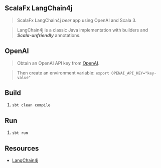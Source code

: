 ScalaFx LangChain4j
-------------------
>ScalaFx LangChain4j *beer* app using OpenAI and Scala 3.

>LangChain4j is a classic Java implementation with builders and ***Scala-unfriendly*** annotations.

OpenAI
------
>Obtain an OpenAI API key from [OpenAI](https://openai.com/api/).

>Then create an environment variable: ```export OPENAI_API_KEY="key-value"```

Build
-----
1. ```sbt clean compile```

Run
---
1. ```sbt run```

Resources
---------
* [LangChain4j](https://docs.langchain4j.dev/intro)
